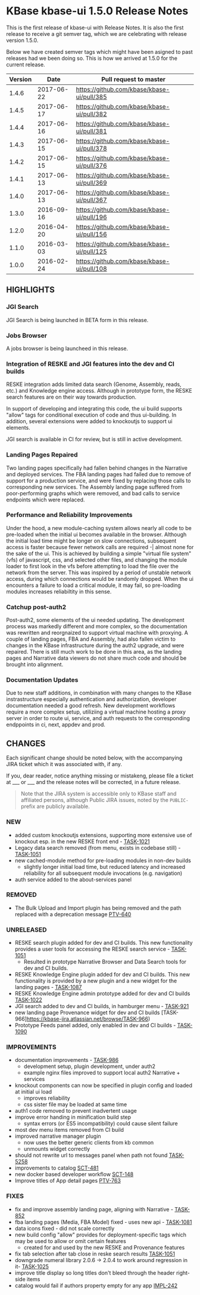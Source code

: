 # KBase kbase-ui 1.5.0 Release Notes

This is the first release of kbase-ui with Release Notes. It is also the first release to receive a git semver tag, which we are celebrating with release version 1.5.0.

Below we have created semver tags which might have been asigned to past releases had we been doing so. This is how we arrived at 1.5.0 for the current release.

| Version | Date       | Pull request to master                     |
|---------|------------|--------------------------------------------|
| 1.4.6   | 2017-06-22 | https://github.com/kbase/kbase-ui/pull/385 |
| 1.4.5   | 2017-06-17 | https://github.com/kbase/kbase-ui/pull/382 |
| 1.4.4   | 2017-06-16 | https://github.com/kbase/kbase-ui/pull/381 |
| 1.4.3   | 2017-06-15 | https://github.com/kbase/kbase-ui/pull/378 |
| 1.4.2   | 2017-06-15 | https://github.com/kbase/kbase-ui/pull/376 |
| 1.4.1   | 2017-06-13 | https://github.com/kbase/kbase-ui/pull/369 |
| 1.4.0   | 2017-06-13 | https://github.com/kbase/kbase-ui/pull/367 |
| 1.3.0   | 2016-09-16 | https://github.com/kbase/kbase-ui/pull/196 |
| 1.2.0   | 2016-04-20 | https://github.com/kbase/kbase-ui/pull/156 |
| 1.1.0   | 2016-03-03 | https://github.com/kbase/kbase-ui/pull/125 |
| 1.0.0   | 2016-02-24 | https://github.com/kbase/kbase-ui/pull/108 |

## HIGHLIGHTS

###  JGI Search

JGI Search is being launched in BETA form in this release.

### Jobs Browser

A jobs browser is being launcheed in this release.

### Integration of RESKE and JGI features into the dev and CI builds

RESKE integration adds limited data search (Genome, Assembly, reads, etc.) and Knowledge engine access. Although in prototype form, the RESKE search features are on their way towards production.

In support of developing and integrating this code, the ui build supports "allow" tags for conditional execution of code and thus ui-building. In addition, several extensions were added to knockoutjs to support ui elements.

JGI search is available in CI for review, but is still in active development.

### Landing Pages Repaired

Two landing pages specifically had fallen behind changes in the Narrative and deployed services. The FBA landing pages had failed due to remove of support for a production service, and were fixed by replacing those calls to corresponding new services. The Assembly landing page suffered from poor-performing graphs which were removed, and bad calls to service endpoints which were replaced.

### Performance and Reliability Improvements

Under the hood, a new module-caching system allows nearly all code to be pre-loaded when the initial ui becomes available in the browser. Although the initial load time might be longer on slow connections, subsequent access is faster because fewer network calls are required -| almost none for the sake of the ui. This is achieved by building a simple "virtual file system" (vfs) of javascript, css, and selected other files, and changing the module loader to first look in the vfs before attempting to load the file over the network from the server. This was inspired by a period of unstable network access, during which connections would be randomly dropped. When the ui encounters a failure to load a critical module, it may fail, so pre-loading modules increases reliabiltity in this sense.

### Catchup post-auth2

Post-auth2, some elements of the ui needed updating. The development process was markedly different and more complex, so the documentation was rewritten and reorgnaized to support virtual machine with proxying. A couple of landing pages, FBA and Assembly, had also fallen victim to changes in the KBase infrastructure during the auth2 upgrade, and were repaired. There is still much work to be done in this area, as the landing pages and Narrative data viewers do not share much code and should be brought into alignment.

### Documentation Updates

Due to new staff additions, in combination with many changes to the KBase instrastructure especially authentication and authorization, developer documentation needed a good refresh. New development workflows require a more complex setup, utiliziing a virtual machine hosting a proxy server in order to route ui, service, and auth requests to the corresponding endppoints in ci, next, appdev and prod.

## CHANGES

Each significant change should be noted below, with the accompanying JIRA ticket which it was associated with, if any.

If you, dear reader, notice anything missing or mistakeng, please file a ticket at ___ or ___ and the release notes will be corrected, in a future release.

> Note that the JIRA system is accessible only to KBase staff and affiliated persons, although Public JIRA issues, noted by the ```PUBLIC-``` prefix are publicly available.

### NEW
- added custom knockoutjs extensions, supporting more extensive use of knockout esp. in the new RESKE front end - [TASK-1021](https://kbase-jira.atlassian.net/browse/TASK-1021)
- Legacy data search removed (from menu, exists in codebase still) - [TASK-1051](https://kbase-jira.atlassian.net/browse/TASK-1051)
- new cached-module method for pre-loading modules in non-dev builds
  - slightly longer initial load time, but reduced latency and increased reliability
    for all subsequent module invocations (e.g. navigation)
- auth service added to the about-services panel

### REMOVED
- The Bulk Upload and Import plugin has being removed and the path replaced with a deprecation message [PTV-640](https://kbase-jira.atlassian.net/browse/PTV-640)

### UNRELEASED
- RESKE search plugin added for dev and CI builds. This new functionality provides a user tools for accessing the RESKE search service - [TASK-1051](https://kbase-jira.atlassian.net/browse/TASK-1051)
  - Resulted in prototype Narrative Browser and Data Search tools for dev and CI builds.
- RESKE Knowledge Engine plugin added for dev and CI builds. This new functionality is provided by a new plugin and a new widget for the landing pages - [TASK-1087](https://kbase-jira.atlassian.net/browse/TASK-1087)
- RESKE Knowledge Engine admin prototype added for dev and CI builds [TASK-1022](https://kbase-jira.atlassian.net/browse/TASK-1022)
- JGI search added to dev and CI builds, in hamburger menu - [TASK-921](https://kbase-jira.atlassian.net/browse/TASK-921)
- new landing page Provenance widget for dev and CI builds [TASK-966]https://kbase-jira.atlassian.net/browse/TASK-966)
- Prototype Feeds panel added, only enabled in dev and CI builds - [TASK-1090](https://kbase-jira.atlassian.net/browse/TASK-1090)

### IMPROVEMENTS
- documentation improvements - [TASK-986](https://kbase-jira.atlassian.net/browse/TASK-986)
  - development setup, plugin development, under auth2
  - example nginx files improved to support local auth2 Narrative + services
- knockout components can now be specified in plugin config and loaded at initial ui load
  - improves reliability
  - css sister file may be loaded at same time
- auth1 code removed to prevent inadvertent usage
- improve error handing in minification build step
  - syntax errors (or ES5 incompatibility) could cause silent failure
- most dev menu items removed from CI build
- improved narrative manager plugin
  - now uses the better generic clients from kb common
  - unmounts widget correctly
- should not rewrite url to messages panel when path not found [TASK-5258](https://kbase-jira.atlassian.net/browse/KBASE-5358)
- improvements to catalog [SCT-481](https://kbase-jira.atlassian.net/browse/SCT-481)
- new docker based developer workflow [SCT-148](https://kbase-jira.atlassian.net/browse/SCT-148)
- Improve titles of App detail pages [PTV-763](https://kbase-jira.atlassian.net/browse/PTV-763)

### FIXES

- fix and improve assembly landing page, aligning with Narrative - [TASK-852](https://kbase-jira.atlassian.net/browse/TASK-852)
- fba landing pages (Media, FBA Model) fixed - uses new api - [TASK-1081](https://kbase-jira.atlassian.net/browse/TASK-1081)
- data icons fixed - did not scale correctly
- new build config "allow" provides for deployment-specific tags which may
  be used to allow or omit certain features
  - created for and used by the new RESKE and Provenance features
- fix tab selection after tab close in reske search results [TASK-1051](https://kbase-jira.atlassian.net/browse/TASK-1051)
- downgrade numeral library 2.0.6 -> 2.0.4 to work around regression in it- [TASK-1025](https://kbase-jira.atlassian.net/browse/TASK-1025)
- improve title display so long titles don't bleed through the header right-side items 
- catalog would fail if authors property empty for any app [IMPL-242](https://kbase-jira.atlassian.net/browse/IMPL-242)